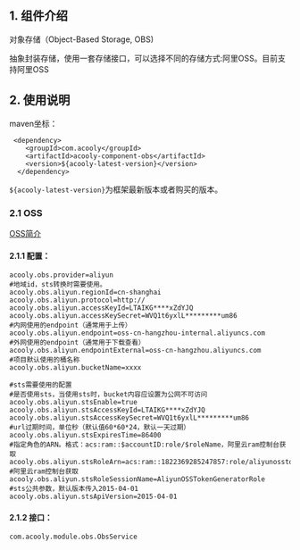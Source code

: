 <!-- title: 对象存储访问组件  -->
<!-- type: infrastructure -->
<!-- author: xiyang -->
## 1. 组件介绍

对象存储（Object-Based Storage, OBS)

抽象封装存储，使用一套存储接口，可以选择不同的存储方式:阿里OSS。目前支持阿里OSS

## 2. 使用说明

maven坐标：

     <dependency>
        <groupId>com.acooly</groupId>
        <artifactId>acooly-component-obs</artifactId>
        <version>${acooly-latest-version}</version>
      </dependency>

`${acooly-latest-version}`为框架最新版本或者购买的版本。

### 2.1 OSS 

[OSS简介](https://help.aliyun.com/product/31815.html?spm=5176.doc31817.6.55.hkKLeQ)

#### 2.1.1 配置： 
    acooly.obs.provider=aliyun
    #地域id，sts转换时需要使用。
    acooly.obs.aliyun.regionId=cn-shanghai
    acooly.obs.aliyun.protocol=http://
    acooly.obs.aliyun.accessKeyId=LTAIKG****xZdYJQ
    acooly.obs.aliyun.accessKeySecret=WVQ1t6yxlL*********um86
    #内网使用的endpoint（通常用于上传）
    acooly.obs.aliyun.endpoint=oss-cn-hangzhou-internal.aliyuncs.com
    #外网使用的endpoint（通常用于下载查看）
    acooly.obs.aliyun.endpointExternal=oss-cn-hangzhou.aliyuncs.com
    #项目默认使用的桶名称
    acooly.obs.aliyun.bucketName=xxxx
   
    #sts需要使用的配置
    #是否使用sts，当使用sts时，bucket内容应设置为公网不可访问
    acooly.obs.aliyun.stsEnable=true
    acooly.obs.aliyun.stsAccessKeyId=LTAIKG****xZdYJQ
    acooly.obs.aliyun.stsAccessKeySecret=WVQ1t6yxlL*********um86
    #url过期时间，单位秒（默认值60*60*24，默认一天过期）    
    acooly.obs.aliyun.stsExpiresTime=86400
    #指定角色的ARN。格式：acs:ram::$accountID:role/$roleName，阿里云ram控制台获取
    acooly.obs.aliyun.stsRoleArn=acs:ram::1822369285247857:role/aliyunosstokengeneratorrole
    #阿里云ram控制台获取
    acooly.obs.aliyun.stsRoleSessionName=AliyunOSSTokenGeneratorRole
    #sts公共参数，默认版本传入2015-04-01
    acooly.obs.aliyun.stsApiVersion=2015-04-01
####  2.1.2 接口：

    com.acooly.module.obs.ObsService

   